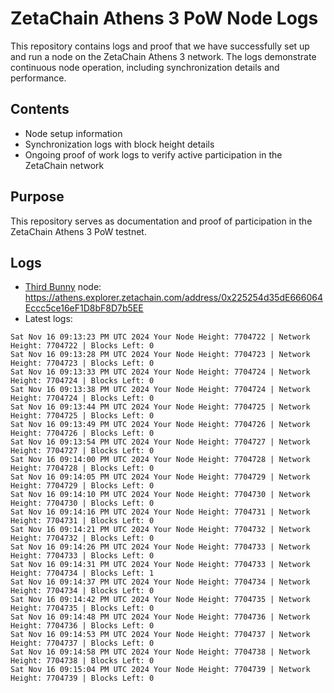 # ZetaChain Athens 3 PoW Node Logs
This repository contains logs and proof that we have successfully set up and run a node on the ZetaChain Athens 3 network. The logs demonstrate continuous node operation, including synchronization details and performance.

## Contents
- Node setup information
- Synchronization logs with block height details
- Ongoing proof of work logs to verify active participation in the ZetaChain network

## Purpose
This repository serves as documentation and proof of participation in the ZetaChain Athens 3 PoW testnet.

## Logs

- [Third Bunny](https://thirdbunny.xyz/) node: https://athens.explorer.zetachain.com/address/0x225254d35dE666064Eccc5ce16eF1D8bF8D7b5EE
- Latest logs:
```
Sat Nov 16 09:13:23 PM UTC 2024 Your Node Height: 7704722 | Network Height: 7704722 | Blocks Left: 0
Sat Nov 16 09:13:28 PM UTC 2024 Your Node Height: 7704723 | Network Height: 7704723 | Blocks Left: 0
Sat Nov 16 09:13:33 PM UTC 2024 Your Node Height: 7704724 | Network Height: 7704724 | Blocks Left: 0
Sat Nov 16 09:13:38 PM UTC 2024 Your Node Height: 7704724 | Network Height: 7704724 | Blocks Left: 0
Sat Nov 16 09:13:44 PM UTC 2024 Your Node Height: 7704725 | Network Height: 7704725 | Blocks Left: 0
Sat Nov 16 09:13:49 PM UTC 2024 Your Node Height: 7704726 | Network Height: 7704726 | Blocks Left: 0
Sat Nov 16 09:13:54 PM UTC 2024 Your Node Height: 7704727 | Network Height: 7704727 | Blocks Left: 0
Sat Nov 16 09:14:00 PM UTC 2024 Your Node Height: 7704728 | Network Height: 7704728 | Blocks Left: 0
Sat Nov 16 09:14:05 PM UTC 2024 Your Node Height: 7704729 | Network Height: 7704729 | Blocks Left: 0
Sat Nov 16 09:14:10 PM UTC 2024 Your Node Height: 7704730 | Network Height: 7704730 | Blocks Left: 0
Sat Nov 16 09:14:16 PM UTC 2024 Your Node Height: 7704731 | Network Height: 7704731 | Blocks Left: 0
Sat Nov 16 09:14:21 PM UTC 2024 Your Node Height: 7704732 | Network Height: 7704732 | Blocks Left: 0
Sat Nov 16 09:14:26 PM UTC 2024 Your Node Height: 7704733 | Network Height: 7704733 | Blocks Left: 0
Sat Nov 16 09:14:31 PM UTC 2024 Your Node Height: 7704733 | Network Height: 7704734 | Blocks Left: 1
Sat Nov 16 09:14:37 PM UTC 2024 Your Node Height: 7704734 | Network Height: 7704734 | Blocks Left: 0
Sat Nov 16 09:14:42 PM UTC 2024 Your Node Height: 7704735 | Network Height: 7704735 | Blocks Left: 0
Sat Nov 16 09:14:48 PM UTC 2024 Your Node Height: 7704736 | Network Height: 7704736 | Blocks Left: 0
Sat Nov 16 09:14:53 PM UTC 2024 Your Node Height: 7704737 | Network Height: 7704737 | Blocks Left: 0
Sat Nov 16 09:14:58 PM UTC 2024 Your Node Height: 7704738 | Network Height: 7704738 | Blocks Left: 0
Sat Nov 16 09:15:04 PM UTC 2024 Your Node Height: 7704739 | Network Height: 7704739 | Blocks Left: 0
```
